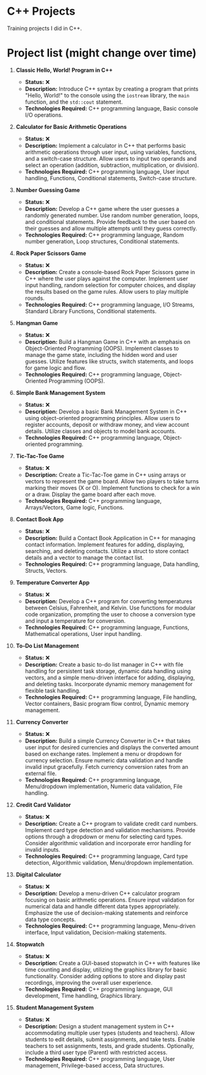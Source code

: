 # C++ Projects
Training projects I did in C++.

# Project list (might change over time)
1. **Classic Hello, World! Program in C++**
    - **Status:** ❌
    - **Description:** Introduce C++ syntax by creating a program that prints "Hello, World!" to the console using the `iostream` library, the `main` function, and the `std::cout` statement.
    - **Technologies Required:** C++ programming language, Basic console I/O operations.

2. **Calculator for Basic Arithmetic Operations**
    - **Status:** ❌
    - **Description:** Implement a calculator in C++ that performs basic arithmetic operations through user input, using variables, functions, and a switch-case structure. Allow users to input two operands and select an operation (addition, subtraction, multiplication, or division).
    - **Technologies Required:** C++ programming language, User input handling, Functions, Conditional statements, Switch-case structure.

3. **Number Guessing Game**
    - **Status:** ❌
    - **Description:** Develop a C++ game where the user guesses a randomly generated number. Use random number generation, loops, and conditional statements. Provide feedback to the user based on their guesses and allow multiple attempts until they guess correctly.
    - **Technologies Required:** C++ programming language, Random number generation, Loop structures, Conditional statements.

4. **Rock Paper Scissors Game**
    - **Status:** ❌
    - **Description:** Create a console-based Rock Paper Scissors game in C++ where the user plays against the computer. Implement user input handling, random selection for computer choices, and display the results based on the game rules. Allow users to play multiple rounds.
    - **Technologies Required:** C++ programming language, I/O Streams, Standard Library Functions, Conditional statements.

5. **Hangman Game**
    - **Status:** ❌
    - **Description:** Build a Hangman Game in C++ with an emphasis on Object-Oriented Programming (OOPS). Implement classes to manage the game state, including the hidden word and user guesses. Utilize features like structs, switch statements, and loops for game logic and flow.
    - **Technologies Required:** C++ programming language, Object-Oriented Programming (OOPS).

6. **Simple Bank Management System**
    - **Status:** ❌
    - **Description:** Develop a basic Bank Management System in C++ using object-oriented programming principles. Allow users to register accounts, deposit or withdraw money, and view account details. Utilize classes and objects to model bank accounts.
    - **Technologies Required:** C++ programming language, Object-oriented programming.

7. **Tic-Tac-Toe Game**
    - **Status:** ❌
    - **Description:** Create a Tic-Tac-Toe game in C++ using arrays or vectors to represent the game board. Allow two players to take turns marking their moves (X or O). Implement functions to check for a win or a draw. Display the game board after each move.
    - **Technologies Required:** C++ programming language, Arrays/Vectors, Game logic, Functions.

8. **Contact Book App**
    - **Status:** ❌
    - **Description:** Build a Contact Book Application in C++ for managing contact information. Implement features for adding, displaying, searching, and deleting contacts. Utilize a struct to store contact details and a vector to manage the contact list.
    - **Technologies Required:** C++ programming language, Data handling, Structs, Vectors.

9. **Temperature Converter App**
    - **Status:** ❌
    - **Description:** Develop a C++ program for converting temperatures between Celsius, Fahrenheit, and Kelvin. Use functions for modular code organization, prompting the user to choose a conversion type and input a temperature for conversion.
    - **Technologies Required:** C++ programming language, Functions, Mathematical operations, User input handling.

10. **To-Do List Management**
    - **Status:** ❌
    - **Description:** Create a basic to-do list manager in C++ with file handling for persistent task storage, dynamic data handling using vectors, and a simple menu-driven interface for adding, displaying, and deleting tasks. Incorporate dynamic memory management for flexible task handling.
    - **Technologies Required:** C++ programming language, File handling, Vector containers, Basic program flow control, Dynamic memory management.

11. **Currency Converter**
    - **Status:** ❌
    - **Description:** Build a simple Currency Converter in C++ that takes user input for desired currencies and displays the converted amount based on exchange rates. Implement a menu or dropdown for currency selection. Ensure numeric data validation and handle invalid input gracefully. Fetch currency conversion rates from an external file.
    - **Technologies Required:** C++ programming language, Menu/dropdown implementation, Numeric data validation, File handling.

12. **Credit Card Validator**
    - **Status:** ❌
    - **Description:** Create a C++ program to validate credit card numbers. Implement card type detection and validation mechanisms. Provide options through a dropdown or menu for selecting card types. Consider algorithmic validation and incorporate error handling for invalid inputs.
    - **Technologies Required:** C++ programming language, Card type detection, Algorithmic validation, Menu/dropdown implementation.

13. **Digital Calculator**
    - **Status:** ❌
    - **Description:** Develop a menu-driven C++ calculator program focusing on basic arithmetic operations. Ensure input validation for numerical data and handle different data types appropriately. Emphasize the use of decision-making statements and reinforce data type concepts.
    - **Technologies Required:** C++ programming language, Menu-driven interface, Input validation, Decision-making statements.

14. **Stopwatch**
    - **Status:** ❌
    - **Description:** Create a GUI-based stopwatch in C++ with features like time counting and display, utilizing the graphics library for basic functionality. Consider adding options to store and display past recordings, improving the overall user experience.
    - **Technologies Required:** C++ programming language, GUI development, Time handling, Graphics library.

15. **Student Management System**
    - **Status:** ❌
    - **Description:** Design a student management system in C++ accommodating multiple user types (students and teachers). Allow students to edit details, submit assignments, and take tests. Enable teachers to set assignments, tests, and grade students. Optionally, include a third user type (Parent) with restricted access.
    - **Technologies Required:** C++ programming language, User management, Privilege-based access, Data structures.
